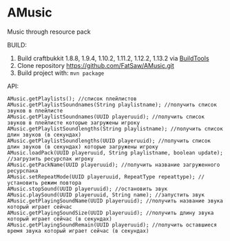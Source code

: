 # AMusic
Music through resource pack

BUILD:

1) Build craftbukkit 1.8.8, 1.9.4, 1.10.2, 1.11.2, 1.12.2, 1.13.2 via [BuildTools](https://www.spigotmc.org/wiki/buildtools/)
2) Clone repository https://github.com/FatSaw/AMusic.git
3) Build project with: `mvn package`

API:
```
AMusic.getPlaylists(); //список плейлистов
AMusic.getPlaylistSoundnames(String playlistname); //получить список звуков в плейлисте
AMusic.getPlaylistSoundnames(UUID playeruuid); //получить список звуков в плейлисте которые загружены игроку
AMusic.getPlaylistSoundlengths(String playlistname); //получить список длин звуков (в секундах)
AMusic.getPlaylistSoundlengths(UUID playeruuid); //получить список длин звуков (в секундах) которые загружены игроку
AMusic.loadPack(UUID playeruuid, String playlistname, boolean update); //загрузить ресурспак игроку
AMusic.getPackName(UUID playeruuid); //получить название загруженного  ресурспака
AMusic.setRepeatMode(UUID playeruuid, RepeatType repeattype); //установить режим повтора
AMusic.stopSound(UUID playeruuid); //остановить звук
AMusic.playSound(UUID playeruuid, String name); //запустить звук
AMusic.getPlayingSoundName(UUID playeruuid); //получить название звука который играет сейчас
AMusic.getPlayingSoundSize(UUID playeruuid); //получить длину звука который играет сейчас (в секундах)
AMusic.getPlayingSoundRemain(UUID playeruuid); //получить оставшиеся время звука который играет сейчас (в секундах)
```
